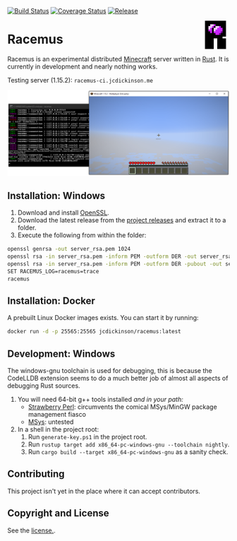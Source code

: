 [![Build Status](https://img.shields.io/github/workflow/status/jcdickinson/racemus/Continuous%20Integration)](https://github.com/jcdickinson/racemus/actions?query=workflow%3A%22Continuous+Integration%22)
[![Coverage Status](https://coveralls.io/repos/github/jcdickinson/racemus/badge.svg?branch=master)](https://coveralls.io/github/jcdickinson/racemus?branch=master)
[![Release](https://img.shields.io/github/v/release/jcdickinson/racemus?include_prereleases&sort=semver)](https://github.com/jcdickinson/racemus/releases/)

<img align="right" alt="Racemus Logo" width="64" src=".etc/logo.svg">

# Racemus

Racemus is an experimental distributed [Minecraft](https://minecraft.net) server written in [Rust](https://www.rust-lang.org/). It is currently in development and nearly nothing works.

Testing server (1.15.2): `racemus-ci.jcdickinson.me`

![Screenshot](.etc/screenshot.png)

## Installation: Windows

1. Download and install [OpenSSL](https://slproweb.com/products/Win32OpenSSL.html).
2. Download the latest release from the [project releases](https://github.com/jcdickinson/racemus/releases) and extract it to a folder.
3. Execute the following from within the folder:
```sh
openssl genrsa -out server_rsa.pem 1024
openssl rsa -in server_rsa.pem -inform PEM -outform DER -out server_rsa
openssl rsa -in server_rsa.pem -inform PEM -outform DER -pubout -out server_rsa.pub
SET RACEMUS_LOG=racemus=trace
racemus
```

## Installation: Docker

A prebuilt Linux Docker images exists. You can start it by running:

```sh
docker run -d -p 25565:25565 jcdickinson/racemus:latest
```

## Development: Windows

The windows-gnu toolchain is used for debugging, this is because the CodeLLDB extension seems to do a much better job of almost all aspects of debugging Rust sources.

1. You will need 64-bit g++ tools installed *and in your path:*
    * [Strawberry Perl](http://strawberryperl.com/): circumvents the comical MSys/MinGW package management fiasco
    * [MSys](https://www.msys2.org/): untested
2. In a shell in the project root:
    1. Run `generate-key.ps1` in the project root.
    2. Run `rustup target add x86_64-pc-windows-gnu --toolchain nightly`.
    3. Run `cargo build --target x86_64-pc-windows-gnu` as a sanity check.

## Contributing

This project isn't yet in the place where it can accept contributors.

## Copyright and License

See the [license.](./LICENSE).